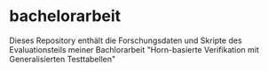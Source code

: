 # bachelorarbeit
Dieses Repository enthält die Forschungsdaten und Skripte des Evaluationsteils meiner Bachlorarbeit "Horn-basierte Verifikation mit Generalisierten Testtabellen"
